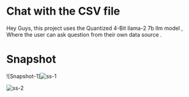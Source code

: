 # Chat with the CSV file 

Hey Guys, this project uses the Quantized 4-Bit llama-2 7b llm model , Where the user can ask question from their own data source .

# Snapshot 



![Snapshot-1]![ss-1](https://github.com/prabal-k/ARL-Chatwith_csv_using_llm/assets/91243958/20effa3a-bad6-4950-aac3-c46ddb0f2140)



![ss-2](https://github.com/prabal-k/ARL-Chatwith_csv_using_llm/assets/91243958/fc5c12ff-a619-4d64-a19d-78e8e9271522)

